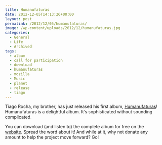 ```yaml
---
title: Humanufaturas
date: 2012-12-05T14:13:26+00:00
layout: post
permalink: /2012/12/05/humanufaturas/
image: /wp-content/uploads/2012/12/humanufaturas.jpg
categories:
  - General
  - Life
  - Archived
tags:
  - album
  - call for participation
  - download
  - humanufaturas
  - mozilla
  - Music
  - planet
  - release
  - tiago
---
```

Tiago Rocha, my brother, has just released his first album,
[Humanufaturas](http://www.tiagorochamusic.com/)! Humanufaturas is a
delightful album. It's sophisticated without sounding complicated.

You can download (and listen to) the complete album for free on the
[website](http://www.tiagorochamusic.com/). Spread the word about it! And while
at it, why not donate any amount to help the project move forward? Go!
